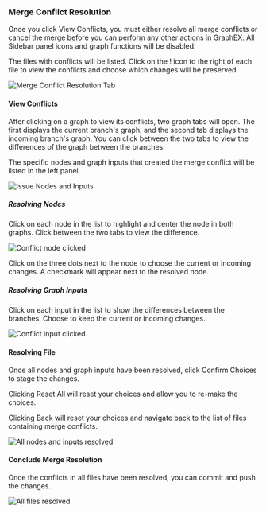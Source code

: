 ### Merge Conflict Resolution

Once you click View Conflicts, you must either resolve all merge conflicts or cancel the merge before you can perform any other actions in GraphEX.
All Sidebar panel icons and graph functions will be disabled.

The files with conflicts will be listed. Click on the ! icon to the right of each file to view the conflicts and choose which changes will be preserved.

![Merge Conflict Resolution Tab](../../images/source_control/conflict-tab.png)

#### View Conflicts

After clicking on a graph to view its conflicts, two graph tabs will open. The first displays the current branch's graph, and the second tab displays the incoming branch's graph. You can click between the two tabs to view the differences of the graph between the branches.

The specific nodes and graph inputs that created the merge conflict will be listed in the left panel.

![Issue Nodes and Inputs](../../images/source_control/conflicts-nodes-inputs.png)


##### Resolving Nodes

Click on each node in the list to highlight and center the node in both graphs. Click between the two tabs to view the difference.

![Conflict node clicked](../../images/source_control/conflict-node-clicked.png)

Click on the three dots next to the node to choose the current or incoming changes. A checkmark will appear next to the resolved node.

##### Resolving Graph Inputs

Click on each input in the list to show the differences between the branches. Choose to keep the current or incoming changes.

![Conflict input clicked](../../images/source_control/conflicts-input.png)

#### Resolving File

Once all nodes and graph inputs have been resolved, click Confirm Choices to stage the changes. 

Clicking Reset All will reset your choices and allow you to re-make the choices.

Clicking Back will reset your choices and navigate back to the list of files containing merge conflicts.

![All nodes and inputs resolved](../../images/source_control/conflict-all-resolved-file.png)


#### Conclude Merge Resolution

Once the conflicts in all files have been resolved, you can commit and push the changes. 

![All files resolved](../../images/source_control/conflict-all-files-resolved.png)



